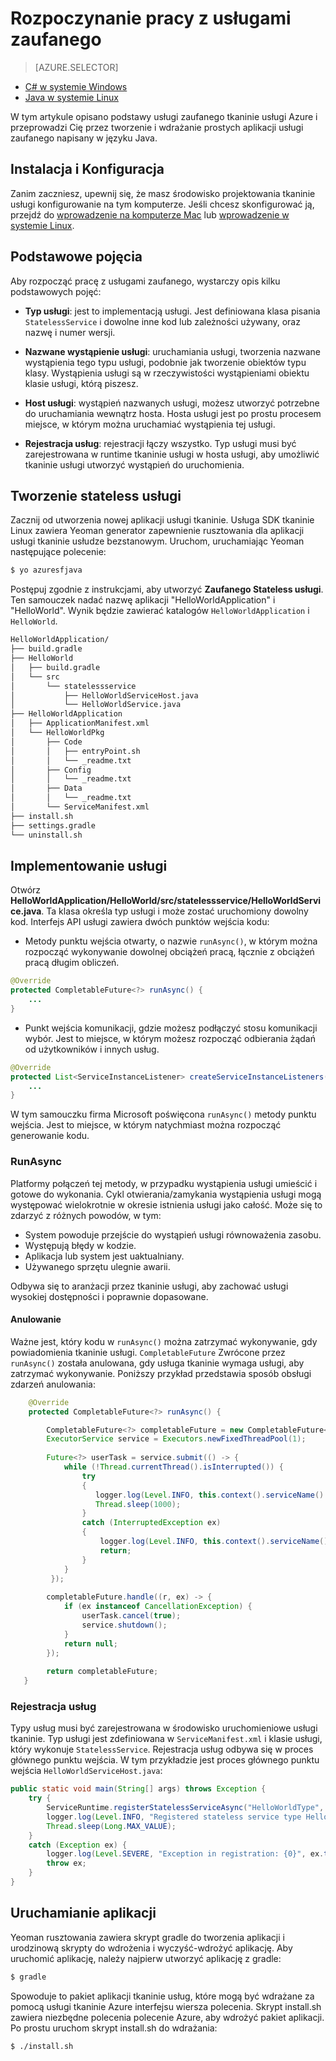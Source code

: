<properties
   pageTitle="Rozpoczynanie pracy z usługami zaufanego | Microsoft Azure"
   description="Wprowadzenie do tworzenia aplikacji Microsoft Azure usługi tkaninie z usługami bezstanowe i stanowe."
   services="service-fabric"
   documentationCenter=".net"
   authors="vturecek"
   manager="timlt"
   editor=""/>

<tags
   ms.service="service-fabric"
   ms.devlang="java"
   ms.topic="article"
   ms.tgt_pltfrm="na"
   ms.workload="na"
   ms.date="09/26/2016"
   ms.author="vturecek"/>

# <a name="get-started-with-reliable-services"></a>Rozpoczynanie pracy z usługami zaufanego

> [AZURE.SELECTOR]
- [C# w systemie Windows](service-fabric-reliable-services-quick-start.md)
- [Java w systemie Linux](service-fabric-reliable-services-quick-start-java.md)

W tym artykule opisano podstawy usługi zaufanego tkaninie usługi Azure i przeprowadzi Cię przez tworzenie i wdrażanie prostych aplikacji usługi zaufanego napisany w języku Java.

## <a name="installation-and-setup"></a>Instalacja i Konfiguracja
Zanim zaczniesz, upewnij się, że masz środowisko projektowania tkaninie usługi konfigurowanie na tym komputerze.
Jeśli chcesz skonfigurować ją, przejdź do [wprowadzenie na komputerze Mac](service-fabric-get-started-mac.md) lub [wprowadzenie w systemie Linux](service-fabric-get-started-linux.md).

## <a name="basic-concepts"></a>Podstawowe pojęcia
Aby rozpocząć pracę z usługami zaufanego, wystarczy opis kilku podstawowych pojęć:

 - **Typ usługi**: jest to implementacją usługi. Jest definiowana klasa pisania `StatelessService` i dowolne inne kod lub zależności używany, oraz nazwę i numer wersji.

 - **Nazwane wystąpienie usługi**: uruchamiania usługi, tworzenia nazwane wystąpienia tego typu usługi, podobnie jak tworzenie obiektów typu klasy. Wystąpienia usługi są w rzeczywistości wystąpieniami obiektu klasie usługi, którą piszesz. 

 - **Host usługi**: wystąpień nazwanych usługi, możesz utworzyć potrzebne do uruchamiania wewnątrz hosta. Hosta usługi jest po prostu procesem miejsce, w którym można uruchamiać wystąpienia tej usługi.

 - **Rejestracja usług**: rejestracji łączy wszystko. Typ usługi musi być zarejestrowana w runtime tkaninie usługi w hosta usługi, aby umożliwić tkaninie usługi utworzyć wystąpień do uruchomienia.  

## <a name="create-a-stateless-service"></a>Tworzenie stateless usługi

Zacznij od utworzenia nowej aplikacji usługi tkaninie. Usługa SDK tkaninie Linux zawiera Yeoman generator zapewnienie rusztowania dla aplikacji usługi tkaninie usłudze bezstanowym. Uruchom, uruchamiając Yeoman następujące polecenie:

```bash
$ yo azuresfjava
```

Postępuj zgodnie z instrukcjami, aby utworzyć **Zaufanego Stateless usługi**. Ten samouczek nadać nazwę aplikacji "HelloWorldApplication" i "HelloWorld". Wynik będzie zawierać katalogów `HelloWorldApplication` i `HelloWorld`.

```bash
HelloWorldApplication/
├── build.gradle
├── HelloWorld
│   ├── build.gradle
│   └── src
│       └── statelessservice
│           ├── HelloWorldServiceHost.java
│           └── HelloWorldService.java
├── HelloWorldApplication
│   ├── ApplicationManifest.xml
│   └── HelloWorldPkg
│       ├── Code
│       │   ├── entryPoint.sh
│       │   └── _readme.txt
│       ├── Config
│       │   └── _readme.txt
│       ├── Data
│       │   └── _readme.txt
│       └── ServiceManifest.xml
├── install.sh
├── settings.gradle
└── uninstall.sh
```

## <a name="implement-the-service"></a>Implementowanie usługi

Otwórz **HelloWorldApplication/HelloWorld/src/statelessservice/HelloWorldService.java**. Ta klasa określa typ usługi i może zostać uruchomiony dowolny kod. Interfejs API usługi zawiera dwóch punktów wejścia kodu:

 - Metody punktu wejścia otwarty, o nazwie `runAsync()`, w którym można rozpocząć wykonywanie dowolnej obciążeń pracą, łącznie z obciążeń pracą długim obliczeń.

```java
@Override
protected CompletableFuture<?> runAsync() {
    ...
}
```

 - Punkt wejścia komunikacji, gdzie możesz podłączyć stosu komunikacji wybór. Jest to miejsce, w którym możesz rozpocząć odbierania żądań od użytkowników i innych usług.

```java
@Override
protected List<ServiceInstanceListener> createServiceInstanceListeners() {
    ...
}
```

W tym samouczku firma Microsoft poświęcona `runAsync()` metody punktu wejścia. Jest to miejsce, w którym natychmiast można rozpocząć generowanie kodu.

### <a name="runasync"></a>RunAsync

Platformy połączeń tej metody, w przypadku wystąpienia usługi umieścić i gotowe do wykonania. Cykl otwierania/zamykania wystąpienia usługi mogą występować wielokrotnie w okresie istnienia usługi jako całość. Może się to zdarzyć z różnych powodów, w tym:

- System powoduje przejście do wystąpień usługi równoważenia zasobu.
- Występują błędy w kodzie.
- Aplikacja lub system jest uaktualniany.
- Używanego sprzętu ulegnie awarii.

Odbywa się to aranżacji przez tkaninie usługi, aby zachować usługi wysokiej dostępności i poprawnie dopasowane.

#### <a name="cancellation"></a>Anulowanie

Ważne jest, który kodu w `runAsync()` można zatrzymać wykonywanie, gdy powiadomienia tkaninie usługi. `CompletableFuture` Zwrócone przez `runAsync()` została anulowana, gdy usługa tkaninie wymaga usługi, aby zatrzymać wykonywanie. Poniższy przykład przedstawia sposób obsługi zdarzeń anulowania: 

```java
    @Override
    protected CompletableFuture<?> runAsync() {

        CompletableFuture<?> completableFuture = new CompletableFuture<>();
        ExecutorService service = Executors.newFixedThreadPool(1);
        
        Future<?> userTask = service.submit(() -> {
            while (!Thread.currentThread().isInterrupted()) {
                try
                {
                   logger.log(Level.INFO, this.context().serviceName().toString());
                   Thread.sleep(1000);
                }
                catch (InterruptedException ex)
                {
                    logger.log(Level.INFO, this.context().serviceName().toString() + " interrupted. Exiting");
                    return;
                }
            }
         });
 
        completableFuture.handle((r, ex) -> {
            if (ex instanceof CancellationException) {
                userTask.cancel(true);
                service.shutdown();
            }
            return null;
        });
 
        return completableFuture;
   }
``` 

### <a name="service-registration"></a>Rejestracja usług

Typy usług musi być zarejestrowana w środowisko uruchomieniowe usługi tkaninie. Typ usługi jest zdefiniowana w `ServiceManifest.xml` i klasie usługi, który wykonuje `StatelessService`. Rejestracja usług odbywa się w proces głównego punktu wejścia. W tym przykładzie jest proces głównego punktu wejścia `HelloWorldServiceHost.java`:

```java
public static void main(String[] args) throws Exception {
    try {
        ServiceRuntime.registerStatelessServiceAsync("HelloWorldType", (context) -> new HelloWorldService(), Duration.ofSeconds(10));
        logger.log(Level.INFO, "Registered stateless service type HelloWorldType.");
        Thread.sleep(Long.MAX_VALUE);
    } 
    catch (Exception ex) {
        logger.log(Level.SEVERE, "Exception in registration: {0}", ex.toString());
        throw ex;
    }
}
```

## <a name="run-the-application"></a>Uruchamianie aplikacji

Yeoman rusztowania zawiera skrypt gradle do tworzenia aplikacji i urodzinową skrypty do wdrożenia i wyczyść-wdrożyć aplikację. Aby uruchomić aplikację, należy najpierw utworzyć aplikację z gradle:

```bash
$ gradle
```

Spowoduje to pakiet aplikacji tkaninie usług, które mogą być wdrażane za pomocą usługi tkaninie Azure interfejsu wiersza polecenia. Skrypt install.sh zawiera niezbędne polecenia polecenie Azure, aby wdrożyć pakiet aplikacji. Po prostu uruchom skrypt install.sh do wdrażania:

```bask
$ ./install.sh
```
